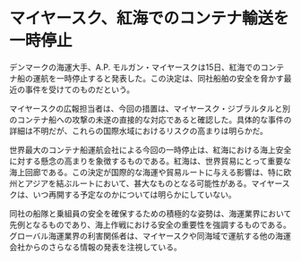 # マイヤースク、紅海でのコンテナ輸送を一時停止

デンマークの海運大手、A.P. モルガン・マイヤースクは15日、紅海でのコンテナ船の運航を一時停止すると発表した。この決定は、同社船舶の安全を脅かす最近の事件を受けてのものだという。

マイヤースクの広報担当者は、今回の措置は、マイヤースク・ジブラルタルと別のコンテナ船への攻撃の未遂の直接的な対応であると確認した。具体的な事件の詳細は不明だが、これらの国際水域におけるリスクの高まりは明らかだ。

世界最大のコンテナ船運航会社による今回の一時停止は、紅海における海上安全に対する懸念の高まりを象徴するものである。紅海は、世界貿易にとって重要な海上回廊である。この決定が国際的な海運や貿易ルートに与える影響は、特に欧州とアジアを結ぶルートにおいて、甚大なものとなる可能性がある。マイヤースクは、いつ再開する予定なのかについては明らかにしていない。

同社の船隊と乗組員の安全を確保するための積極的な姿勢は、海運業界において先例となるものであり、海上作戦における安全の重要性を強調するものである。グローバル海運業界の利害関係者は、マイヤースクや同海域で運航する他の海運会社からのさらなる情報の発表を注視している。
